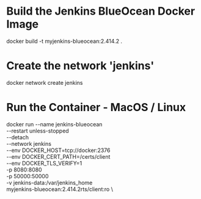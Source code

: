 # Build the Jenkins BlueOcean Docker Image
docker build -t myjenkins-blueocean:2.414.2 .

# Create the network 'jenkins'
docker network create jenkins

# Run the Container - MacOS / Linux
docker run --name jenkins-blueocean \
  --restart unless-stopped \
  --detach \
  --network jenkins \
  --env DOCKER_HOST=tcp://docker:2376 \
  --env DOCKER_CERT_PATH=/certs/client \
  --env DOCKER_TLS_VERIFY=1 \
  -p 8080:8080 \
  -p 50000:50000 \
  -v jenkins-data:/var/jenkins_home \
  myjenkins-blueocean:2.414.2rts/client:ro \